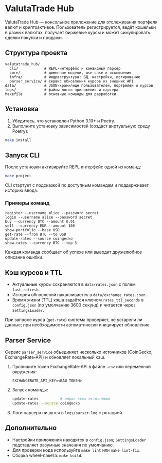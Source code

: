 # ValutaTrade Hub

ValutaTrade Hub — консольное приложение для отслеживания портфеля валют и криптоактивов. Пользователь регистрируется, ведёт кошельки в разных валютах, получает биржевые курсы и может симулировать сделки покупки и продажи.

## Структура проекта

```
valutatrade_hub/
  cli/            # REPL-интерфейс и командный парсер
  core/           # доменные модели, use case и исключения
  infra/          # инфраструктура: БД, настройки, логирование
  parser_service/ # сервис обновления курсов из внешних API
data/             # JSON-хранилище пользователей, портфелей и курсов
logs/             # файлы логов приложения и парсера
Makefile          # основные команды для разработки
```

## Установка

1. Убедитесь, что установлен Python 3.10+ и Poetry.
2. Выполните установку зависимостей (создаст виртуальную среду Poetry):

```bash
make install
```

## Запуск CLI

После установки активируйте REPL интерфейс одной из команд:

```bash
make project
```

CLI стартует с подсказкой по доступным командам и поддерживает историю ввода.

### Примеры команд

```
register --username alice --password secret
login --username alice --password secret
buy --currency BTC --amount 0.01
sell --currency EUR --amount 100
show-portfolio --base USD
get-rate --from BTC --to USD
update-rates --source coingecko
show-rates --currency BTC --top 5
```

Каждая команда сообщает об успехе или выводит дружелюбное описание ошибки.

## Кэш курсов и TTL

- Актуальные курсы сохраняются в `data/rates.json` c полем `last_refresh`.
- История обновлений накапливается в `data/exchange_rates.json`.
- Время жизни (TTL) кэша задаётся ключом `rates_ttl_seconds` в `config.json` (по умолчанию 3600 секунд) и читается через `SettingsLoader`.

При запросе курса (`get-rate`) система проверяет, не устарели ли данные; при необходимости автоматически инициирует обновление.

## Parser Service

Сервис `parser_service` объединяет несколько источников (CoinGecko, ExchangeRate-API) и обновляет локальный кэш.

1. Пропишите токен ExchangeRate-API в файле `.env` или переменной окружения:

	```
	EXCHANGERATE_API_KEY=<ВАШ ТОКЕН>
	```

2. Запуск команды:

	```bash
	update-rates          # опрос всех источников
	update-rates --source coingecko
	```

3. Логи парсера пишутся в `logs/parser.log` с ротацией.

## Дополнительно

- Настройки приложения находятся в `config.json`; `SettingsLoader` подставляет разумные значения по умолчанию.
- Для проверки кода используйте `make lint` или `make lint-fix`.
- Сборка wheel-пакета: `make build`.
